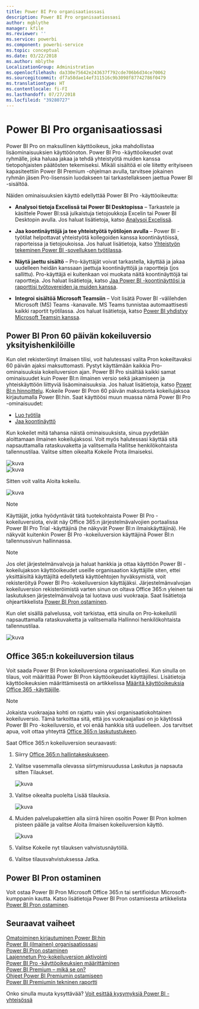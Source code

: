 ```yaml
---
title: Power BI Pro organisaatiossasi
description: Power BI Pro organisaatiossasi
author: mgblythe
manager: kfile
ms.reviewer: ''
ms.service: powerbi
ms.component: powerbi-service
ms.topic: conceptual
ms.date: 03/22/2018
ms.author: mblythe
LocalizationGroup: Administration
ms.openlocfilehash: da330e75642e243637f792cde706b6d34ce70062
ms.sourcegitcommit: df7a58dae14ef311516c9b3098f87742786f0479
ms.translationtype: HT
ms.contentlocale: fi-FI
ms.lasthandoff: 07/27/2018
ms.locfileid: "39280727"
---
```

# <a name="power-bi-pro-in-your-organization"></a>Power BI Pro organisaatiossasi

Power BI Pro on maksullinen käyttöoikeus, joka mahdollistaa lisäominaisuuksien käyttöönoton. Power BI Pro -käyttöoikeudet ovat ryhmälle, joka haluaa jakaa ja tehdä yhteistyötä muiden kanssa tietopohjaisten päätösten tekemiseksi.  Mikäli sisältöä ei ole liitetty erityiseen kapasiteettiin Power BI Premium -ohjelman avulla, tarvitsee jokainen ryhmän jäsen Pro-lisenssin luodakseen tai tarkastellakseen jaettua Power BI -sisältöä.

Näiden ominaisuuksien käyttö edellyttää Power BI Pro -käyttöoikeutta:

* **Analysoi tietoja Excelissä tai Power BI Desktopissa** – Tarkastele ja käsittele Power BI:ssä julkaistuja tietojoukkoja Excelin tai Power BI Desktopin avulla. Jos haluat lisätietoja, katso [Analysoi Excelissä](service-analyze-in-excel.md).

* **Jaa koontinäyttöjä ja tee yhteistyötä työtilojen avulla** – Power BI -työtilat helpottavat yhteistyötä kollegoiden kanssa koontinäytöissä, raporteissa ja tietojoukoissa. Jos haluat lisätietoja, katso [Yhteistyön tekeminen Power BI -sovelluksen työtilassa](service-collaborate-power-bi-workspace.md).

* **Näytä jaettu sisältö** – Pro-käyttäjät voivat tarkastella, käyttää ja jakaa uudelleen heidän kanssaan jaettuja koontinäyttöjä ja raportteja (jos sallittu). Pro-käyttäjä ei kuitenkaan voi muokata näitä koontinäyttöjä tai raportteja. Jos haluat lisätietoja, katso [Jaa Power BI -koontinäyttösi ja raporttisi työtovereiden ja muiden kanssa](service-share-dashboards.md).

* **Integroi sisältöä Microsoft Teamsiin** – Voit lisätä Power BI -välilehden Microsoft (MS) Teams -kanavalle. MS Teams tunnistaa automaattisesti kaikki raportit työtilassa. Jos haluat lisätietoja, katso [Power BI yhdistyy Microsoft Teamsin kanssa](https://powerbi.microsoft.com/en-us/blog/power-bi-teams-up-with-microsoft-teams/). 

## <a name="power-bi-pro-60-day-trial-for-individuals"></a>Power BI Pron 60 päivän kokeiluversio yksityishenkilöille

Kun olet rekisteröinyt ilmaisen tilisi, voit halutessasi valita Pron kokeiltavaksi 60 päivän ajaksi maksuttomasti. Pystyt käyttämään kaikkia Pro-ominaisuuksia kokeiluversion ajan. Power BI Pro sisältää kaikki samat ominaisuudet kuin Power BI:n ilmainen versio sekä jakamiseen ja yhteiskäyttöön liittyviä lisäominaisuuksia. Jos haluat lisätietoja, katso [Power BI:n hinnoittelu](https://powerbi.microsoft.com/en-us/pricing/). Kokeile Power BI Pron 60 päivän maksutonta kokeilujaksoa kirjautumalla Power BI:hin. Saat käyttöösi muun muassa nämä Power BI Pro -ominaisuudet:

* [Luo työtila](service-create-distribute-apps.md)
* [Jaa koontinäyttö](service-share-dashboards.md)

Kun kokeilet mitä tahansa näistä ominaisuuksista, sinua pyydetään aloittamaan ilmainen kokeilujaksosi. Voit myös halutessasi käyttää sitä napsauttamalla rataskuvaketta ja valitsemalla Hallitse henkilökohtaista tallennustilaa. Valitse sitten oikealta Kokeile Prota ilmaiseksi.

   ![kuva](media/service-power-bi-pro-in-your-organization/service-power-bi-pro-in-your-organization-01.png)
   </br>
   ![kuva](media/service-power-bi-pro-in-your-organization/service-power-bi-pro-in-your-organization-02.png)

Sitten voit valita Aloita kokeilu.

   ![kuva](media/service-power-bi-pro-in-your-organization/service-power-bi-pro-in-your-organization-03.png)

> [!NOTE]
> Käyttäjät, jotka hyödyntävät tätä tuotekohtaista Power BI Pro -kokeiluversiota, eivät näy Office 365:n järjestelmävalvojien portaalissa Power BI Pro Trial -käyttäjinä (he näkyvät Power BI:n ilmaiskäyttäjinä). He näkyvät kuitenkin Power BI Pro -kokeiluversion käyttäjinä Power BI:n tallennussivun hallinnassa.
>

> [!NOTE]
> Jos olet järjestelmänvalvoja ja haluat hankkia ja ottaa käyttöön Power BI -kokeilujakson käyttöoikeudet useille organisaation käyttäjille siten, ettei yksittäisiltä käyttäjiltä edellytetä käyttöehtojen hyväksymistä, voit rekisteröityä Power BI Pro -kokeiluversion käyttäjäksi. Järjestelmänvalvojan kokeiluversion rekisteröimistä varten sinun on oltava Office 365:n yleinen tai laskutuksen järjestelmänvalvoja tai luotava uusi vuokraaja. Saat lisätietoja ohjeartikkelista [Power BI Pron ostaminen](service-admin-purchasing-power-bi-pro.md).
>

Kun olet sisällä palvelussa, voit tarkistaa, että sinulla on Pro-kokeilutili napsauttamalla rataskuvaketta ja valitsemalla Hallinnoi henkilökohtaista tallennustilaa.

   ![kuva](media/service-power-bi-pro-in-your-organization/service-power-bi-pro-in-your-organization-04.png)

## <a name="subscription-trial-in-office-365"></a>Office 365:n kokeiluversion tilaus

Voit saada Power BI Pron kokeiluversiona organisaatiollesi. Kun sinulla on tilaus, voit määrittää Power BI Pron käyttöoikeudet käyttäjillesi. Lisätietoja käyttöoikeuksien määrittämisestä on artikkelissa [Määritä käyttöoikeuksia Office 365 -käyttäjille](https://support.office.com/en-us/article/assign-licenses-to-users-in-office-365-for-business-997596b5-4173-4627-b915-36abac6786dc?ui=en-US&rs=en-US&ad=US).

> [!NOTE]
> Jokaista vuokraajaa kohti on rajattu vain yksi organisaatiokohtainen kokeiluversio. Tämä tarkoittaa sitä, että jos vuokraajallasi on jo käytössä Power BI Pro -kokeiluversio, et voi enää hankkia sitä uudelleen. Jos tarvitset apua, voit ottaa yhteyttä [Office 365:n laskutustukeen](https://support.office.microsoft.com/en-us/article/contact-support-for-business-products-admin-help-32a17ca7-6fa0-4870-8a8d-e25ba4ccfd4b?CorrelationId=552bbf37-214f-4202-80cb-b94240dcd671&ui=en-US&rs=en-US&ad=US).
>

Saat Office 365:n kokeiluversion seuraavasti:

1. Siirry [Office 365:n hallintakeskukseen](https://portal.office.com/adminportal/home#/homepage).
2. Valitse vasemmalla olevassa siirtymisruudussa Laskutus ja napsauta sitten Tilaukset.

   ![kuva](media/service-power-bi-pro-in-your-organization/service-power-bi-pro-in-your-organization-05.png)

3. Valitse oikealta puolelta Lisää tilauksia.

   ![kuva](media/service-power-bi-pro-in-your-organization/service-power-bi-pro-in-your-organization-06.png)

4. Muiden palvelupakettien alla siirrä hiiren osoitin Power BI Pron kolmen pisteen päälle ja valitse Aloita ilmaisen kokeiluversion käyttö.

   ![kuva](media/service-power-bi-pro-in-your-organization/service-power-bi-pro-in-your-organization-07.png) 

5. Valitse Kokeile nyt tilauksen vahvistusnäytöllä.
6. Valitse tilausvahvistuksessa Jatka.

## <a name="purchasing-power-bi-pro"></a>Power BI Pron ostaminen

Voit ostaa Power BI Pron Microsoft Office 365:n tai sertifioidun Microsoft-kumppanin kautta. Katso lisätietoja Power BI Pron ostamisesta artikkelista [Power BI Pron ostaminen](service-admin-purchasing-power-bi-pro.md).

## <a name="next-steps"></a>Seuraavat vaiheet
[Omatoiminen kirjautuminen Power BI:hin](service-admin-signing-up-for-power-bi-with-a-new-office-365-trial.md)
<br/>
[Power BI (ilmainen) organisaatiossasi](service-admin-service-free-in-your-organization.md)
<br/>
[Power BI Pron ostaminen](service-admin-purchasing-power-bi-pro.md)
<br/>
[Laajennetun Pro-kokeiluversion aktivointi](service-extended-pro-trial.md)
<br/>
[Power BI Pro -käyttöoikeuksien määrittäminen](service-admin-assigning-power-bi-pro-licenses.md)
<br/>
[Power BI Premium – mikä se on?](service-admin-premium-manage.md)
<br/>
[Ohjeet Power BI Premiumin ostamiseen](service-admin-premium-purchase.md)
<br/>
[Power BI Premiumin tekninen raportti](https://aka.ms/pbipremiumwhitepaper)

Onko sinulla muuta kysyttävää? [Voit esittää kysymyksiä Power BI -yhteisössä](https://community.powerbi.com/)